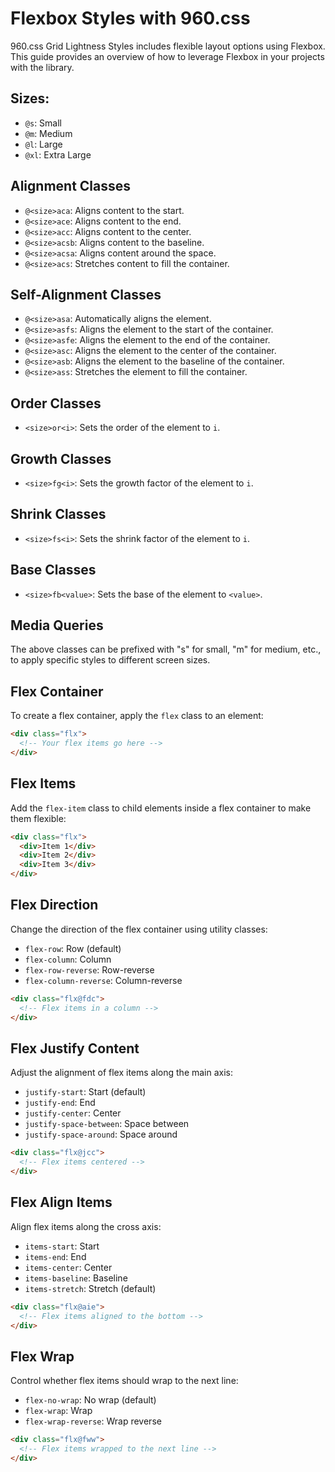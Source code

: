 # Flexbox Styles with 960.css

960.css Grid Lightness Styles includes flexible layout options using Flexbox. This guide provides an overview of how to leverage Flexbox in your projects with the library.

## Sizes:
- `@s`: Small
- `@m`: Medium
- `@l`: Large
- `@xl`: Extra Large


## Alignment Classes

- `@<size>aca`: Aligns content to the start.
- `@<size>ace`: Aligns content to the end.
- `@<size>acc`: Aligns content to the center.
- `@<size>acsb`: Aligns content to the baseline.
- `@<size>acsa`: Aligns content around the space.
- `@<size>acs`: Stretches content to fill the container.

## Self-Alignment Classes

- `@<size>asa`: Automatically aligns the element.
- `@<size>asfs`: Aligns the element to the start of the container.
- `@<size>asfe`: Aligns the element to the end of the container.
- `@<size>asc`: Aligns the element to the center of the container.
- `@<size>asb`: Aligns the element to the baseline of the container.
- `@<size>ass`: Stretches the element to fill the container.

## Order Classes

- `<size>or<i>`: Sets the order of the element to `i`.

## Growth Classes

- `<size>fg<i>`: Sets the growth factor of the element to `i`.

## Shrink Classes

- `<size>fs<i>`: Sets the shrink factor of the element to `i`.

## Base Classes

- `<size>fb<value>`: Sets the base of the element to `<value>`.

## Media Queries

The above classes can be prefixed with "s" for small, "m" for medium, etc., to apply specific styles to different screen sizes.

## Flex Container

To create a flex container, apply the `flex` class to an element:

```html
<div class="flx">
  <!-- Your flex items go here -->
</div>
```

## Flex Items

Add the `flex-item` class to child elements inside a flex container to make them flexible:

```html
<div class="flx">
  <div>Item 1</div>
  <div>Item 2</div>
  <div>Item 3</div>
</div>
```

## Flex Direction

Change the direction of the flex container using utility classes:

- `flex-row`: Row (default)
- `flex-column`: Column
- `flex-row-reverse`: Row-reverse
- `flex-column-reverse`: Column-reverse

```html
<div class="flx@fdc">
  <!-- Flex items in a column -->
</div>
```

## Flex Justify Content

Adjust the alignment of flex items along the main axis:

- `justify-start`: Start (default)
- `justify-end`: End
- `justify-center`: Center
- `justify-space-between`: Space between
- `justify-space-around`: Space around

```html
<div class="flx@jcc">
  <!-- Flex items centered -->
</div>
```

## Flex Align Items

Align flex items along the cross axis:

- `items-start`: Start
- `items-end`: End
- `items-center`: Center
- `items-baseline`: Baseline
- `items-stretch`: Stretch (default)

```html
<div class="flx@aie">
  <!-- Flex items aligned to the bottom -->
</div>
```

## Flex Wrap

Control whether flex items should wrap to the next line:

- `flex-no-wrap`: No wrap (default)
- `flex-wrap`: Wrap
- `flex-wrap-reverse`: Wrap reverse

```html
<div class="flx@fww">
  <!-- Flex items wrapped to the next line -->
</div>
```
